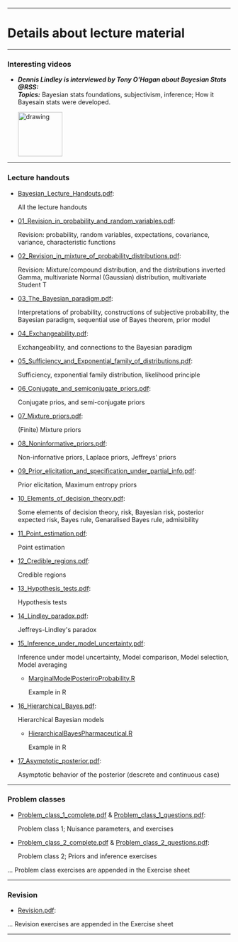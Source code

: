 <!-- -------------------------------------------------------------------------------- -->

<!-- Copyright 2021 Georgios Karagiannis -->

<!-- georgios.karagiannis@durham.ac.uk -->
<!-- Associate Professor -->
<!-- Department of Mathematical Sciences, Durham University, Durham,  UK  -->

<!-- This file is part of Bayesian_Statistics_Michaelmas_2021 (MATH3341/4031 Bayesian Statistics III/IV) -->
<!-- which is the material of the course (MATH3341/4031 Bayesian Statistics III/IV) -->
<!-- taught by Georgios P. Katagiannis in the Department of Mathematical Sciences   -->
<!-- in the University of Durham  in Michaelmas term in 2019 -->

<!-- Bayesian_Statistics_Michaelmas_2021 is free software: you can redistribute it and/or modify -->
<!-- it under the terms of the GNU General Public License as published by -->
<!-- the Free Software Foundation version 3 of the License. -->

<!-- Bayesian_Statistics_Michaelmas_2021 is distributed in the hope that it will be useful, -->
<!-- but WITHOUT ANY WARRANTY; without even the implied warranty of -->
<!-- MERCHANTABILITY or FITNESS FOR A PARTICULAR PURPOSE.  See the -->
<!-- GNU General Public License for more details. -->

<!-- You should have received a copy of the GNU General Public License -->
<!-- along with Bayesian_Statistics_Michaelmas_2021  If not, see <http://www.gnu.org/licenses/>. -->

<!-- -------------------------------------------------------------------------------- -->


<!-- -------------------------------------------------------------------------------- -->

<!-- Copyright 2019 Georgios Karagiannis -->

<!-- georgios.karagiannis@durham.ac.uk -->
<!-- Assistant Professor -->
<!-- Department of Mathematical Sciences, Durham University, Durham,  UK  -->

<!-- This file is part of Bayesian_Statistics (MATH3341/4031 Bayesian Statistics III/IV) -->
<!-- which is the material of the course (MATH3341/4031 Bayesian Statistics III/IV) -->
<!-- taught by Georgios P. Katagiannis in the Department of Mathematical Sciences   -->
<!-- in the University of Durham  in Michaelmas term in 2019 -->

<!-- Bayesian_Statistics is free software: you can redistribute it and/or modify -->
<!-- it under the terms of the GNU General Public License as published by -->
<!-- the Free Software Foundation version 3 of the License. -->

<!-- Bayesian_Statistics is distributed in the hope that it will be useful, -->
<!-- but WITHOUT ANY WARRANTY; without even the implied warranty of -->
<!-- MERCHANTABILITY or FITNESS FOR A PARTICULAR PURPOSE.  See the -->
<!-- GNU General Public License for more details. -->

<!-- You should have received a copy of the GNU General Public License -->
<!-- along with Bayesian_Statistics  If not, see <http://www.gnu.org/licenses/>. -->

<!-- -------------------------------------------------------------------------------- -->


------------------------------------------------------------------------

# Details about lecture material

------------------------------------------------------------------------

### Interesting videos

- ***Dennis Lindley is interviewed by Tony O'Hagan about Bayesian Stats @RSS:***  
***Topics:*** Bayesian stats foundations, subjectivism, inference; How it Bayesain stats were developed.

     [<img src="https://img.youtube.com/vi/cgclGi8yEu4/0.jpg" alt="drawing" width="100"/>](https://www.youtube.com/watch?v=cgclGi8yEu4)


------------------------------------------------------------------------

### Lecture handouts

-   [Bayesian_Lecture_Handouts.pdf](https://github.com/georgios-stats/Bayesian_Statistics_Michaelmas_2021/blob/master/Lecture_handouts/Bayesian_Lecture_Handouts.pdf):

    All the lecture handouts

-   [01_Revision_in_probability_and_random_variables.pdf](https://github.com/georgios-stats/Bayesian_Statistics_Michaelmas_2021/blob/master/Lecture_handouts/01_Revision_in_probability_and_random_variables.pdf):

    Revision: probability, random variables, expectations, covariance, variance, characteristic functions
    
-   [02_Revision_in_mixture_of_probability_distributions.pdf](https://github.com/georgios-stats/Bayesian_Statistics_Michaelmas_2021/blob/master/Lecture_handouts/02_Revision_in_mixture_of_probability_distributions.pdf):

    Revision: Mixture/compound distribution, and the distributions inverted Gamma, multivariate Normal (Gaussian) distribution, multivariate Student T
    
-   [03_The_Bayesian_paradigm.pdf](https://github.com/georgios-stats/Bayesian_Statistics_Michaelmas_2021/blob/master/Lecture_handouts/03_The_Bayesian_paradigm.pdf):

    Interpretations of probability, constructions of subjective probability, the Bayesian paradigm, sequential use of Bayes theorem, prior model

-   [04_Exchangeability.pdf](https://github.com/georgios-stats/Bayesian_Statistics_Michaelmas_2021/blob/master/Lecture_handouts/04_Exchangeability.pdf):

    Exchangeability, and connections to the Bayesian paradigm
 
-   [05_Sufficiency_and_Exponential_family_of_distributions.pdf](https://github.com/georgios-stats/Bayesian_Statistics_Michaelmas_2021/blob/master/Lecture_handouts/05_Sufficiency_and_Exponential_family_of_distributions.pdf):

    Sufficiency, exponential family distribution, likelihood principle

-   [06_Conjugate_and_semiconjugate_priors.pdf](https://github.com/georgios-stats/Bayesian_Statistics_Michaelmas_2021/blob/master/Lecture_handouts/06_Conjugate_and_semiconjugate_priors.pdf):

    Conjugate prios, and semi-conjugate priors

-   [07_Mixture_priors.pdf](https://github.com/georgios-stats/Bayesian_Statistics_Michaelmas_2021/blob/master/Lecture_handouts/07_Mixture_priors.pdf):

    (Finite) Mixture priors 

-   [08_Noninformative_priors.pdf](https://github.com/georgios-stats/Bayesian_Statistics_Michaelmas_2021/blob/master/Lecture_handouts/08_Noninformative_priors.pdf):

    Non-infornative priors, Laplace priors,  Jeffreys' priors 

-   [09_Prior_elicitation_and_specification_under_partial_info.pdf](https://github.com/georgios-stats/Bayesian_Statistics_Michaelmas_2021/blob/master/Lecture_handouts/09_Prior_elicitation_and_specification_under_partial_info.pdf):

    Prior elicitation, Maximum entropy priors

-   [10_Elements_of_decision_theory.pdf](https://github.com/georgios-stats/Bayesian_Statistics_Michaelmas_2021/blob/master/Lecture_handouts/10_Elements_of_decision_theory.pdf):

    Some elements of decision theory, risk, Bayesian risk, posterior expected risk, Bayes rule, Genaralised Bayes rule, admisibility

-   [11_Point_estimation.pdf](https://github.com/georgios-stats/Bayesian_Statistics_Michaelmas_2021/blob/master/Lecture_handouts/11_Point_estimation.pdf):

    Point estimation

-   [12_Credible_regions.pdf](https://github.com/georgios-stats/Bayesian_Statistics_Michaelmas_2021/blob/master/Lecture_handouts/12_Credible_regions.pdf):

    Credible regions 

-   [13_Hypothesis_tests.pdf](https://github.com/georgios-stats/Bayesian_Statistics_Michaelmas_2021/blob/master/Lecture_handouts/13_Hypothesis_tests.pdf):

    Hypothesis tests 

-   [14_Lindley_paradox.pdf](https://github.com/georgios-stats/Bayesian_Statistics_Michaelmas_2021/blob/master/Lecture_handouts/14_Lindley_paradox.pdf):

    Jeffreys-Lindley's paradox

-   [15_Inference_under_model_uncertainty.pdf](https://github.com/georgios-stats/Bayesian_Statistics_Michaelmas_2021/blob/master/Lecture_handouts/15_Inference_under_model_uncertainty.pdf):

    Inference under model uncertainty, Model comparison, Model selection, Model averaging
    
    -   [MarginalModelPosteriroProbability.R](https://github.com/georgios-stats/Bayesian_Statistics_Michaelmas_2021/blob/master/Lecture_handouts/Rscripts/Linear_Regression_Model_Uncertainty/MarginalModelPosteriroProbability.R)
    
        Example in R

-   [16_Hierarchical_Bayes.pdf](https://github.com/georgios-stats/Bayesian_Statistics_Michaelmas_2021/blob/master/Lecture_handouts/16_Hierarchical_Bayes.pdf):

    Hierarchical Bayesian models
    
    -   [HierarchicalBayesPharmaceutical.R](https://github.com/georgios-stats/Bayesian_Statistics_Michaelmas_2021/blob/master/Lecture_handouts/Rscripts/Hierarchical_bayes/HierarchicalBayesPharmaceutical.R)
    
        Example in R

-   [17_Asymptotic_posterior.pdf](https://github.com/georgios-stats/Bayesian_Statistics_Michaelmas_2021/blob/master/Lecture_handouts/17_Asymptotic_posterior.pdf):

    Asymptotic behavior of the posterior (descrete and continuous case)

------------------------------------------------------------------------


### Problem classes


-   [Problem_class_1_complete.pdf](https://github.com/georgios-stats/Bayesian_Statistics_Michaelmas_2021/blob/master/Lecture_handouts/Problem_class_1_complete.pdf)  &   [Problem_class_1_questions.pdf](https://github.com/georgios-stats/Bayesian_Statistics_Michaelmas_2021/blob/master/Lecture_handouts/Problem_class_1_questions.pdf):

    Problem class 1; Nuisance parameters, and exercises

-   [Problem_class_2_complete.pdf](https://github.com/georgios-stats/Bayesian_Statistics_Michaelmas_2021/blob/master/Lecture_handouts/Problem_class_2_complete.pdf) &  [Problem_class_2_questions.pdf](https://github.com/georgios-stats/Bayesian_Statistics_Michaelmas_2021/blob/master/Lecture_handouts/Problem_class_2_questions.pdf):

    Problem class 2; Priors and inference exercises

... Problem class exercises are appended in the Exercise sheet

------------------------------------------------------------------------

### Revision

-   [Revision.pdf](https://github.com/georgios-stats/Bayesian_Statistics_Michaelmas_2021/blob/master/Lecture_handouts/Revision.pdf):  

... Revision exercises are appended in the Exercise sheet

------------------------------------------------------------------------

